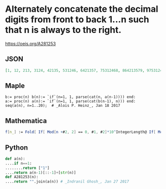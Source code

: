 # Alternately concatenate the decimal digits from front to back 1\.\.\.n such that n is always to the right\.
https://oeis.org/A281253
## JSON
```JSON
[1, 12, 213, 3124, 42135, 531246, 6421357, 75312468, 864213579, 97531246810, 1086421357911, 119753124681012, 12108642135791113, 1311975312468101214, 141210864213579111315, 15131197531246810121416, 1614121086421357911131517]
```
## Maple
```Maple
b:= proc(n) b(n):= `if`(n=1, 1, parse(cat(n, a(n-1)))) end:
a:= proc(n) a(n):= `if`(n=1, 1, parse(cat(b(n-1), n))) end:
seq(a(n), n=1..20);  # _Alois P. Heinz_, Jan 18 2017
```
## Mathematica
```Mathematica
f[n_] := Fold[ If[ Mod[n +#2, 2] == 0, #1, #2]*10^IntegerLength@ If[ Mod[n +#2, 2] == 0, #2, #1] +If[ Mod[n +#2, 2] == 0, #2, #1] &, 0, Range@ n]; Array[f, 17]
```
## Python
```Python
def a(n):
....if n==1:
........return ["1"]
....return a(n-1)[::-1]+[str(n)]
def A281253(n):
....return "".join(a(n)) # _Indranil Ghosh_, Jan 27 2017
```
